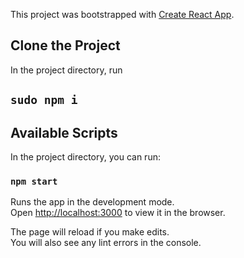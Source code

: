 This project was bootstrapped with [Create React App](https://github.com/facebook/create-react-app).

## Clone the Project

In the project directory, run

## `sudo npm i`

## Available Scripts

In the project directory, you can run:

### `npm start`

Runs the app in the development mode.<br>
Open [http://localhost:3000](http://localhost:3000) to view it in the browser.

The page will reload if you make edits.<br>
You will also see any lint errors in the console.

